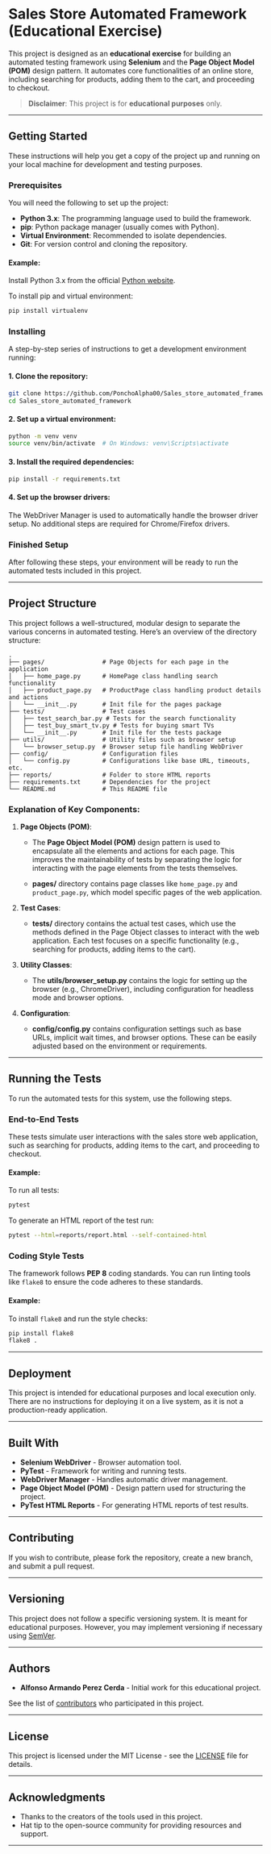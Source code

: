 # Sales Store Automated Framework (Educational Exercise)

This project is designed as an **educational exercise** for building an automated testing framework using **Selenium** and the **Page Object Model (POM)** design pattern. It automates core functionalities of an online store, including searching for products, adding them to the cart, and proceeding to checkout.

> **Disclaimer**: This project is for **educational purposes** only.

---

## Getting Started

These instructions will help you get a copy of the project up and running on your local machine for development and testing purposes.

### Prerequisites

You will need the following to set up the project:

- **Python 3.x**: The programming language used to build the framework.
- **pip**: Python package manager (usually comes with Python).
- **Virtual Environment**: Recommended to isolate dependencies.
- **Git**: For version control and cloning the repository.

#### Example:

Install Python 3.x from the official [Python website](https://www.python.org/downloads/).

To install pip and virtual environment:

```bash
pip install virtualenv
```

### Installing

A step-by-step series of instructions to get a development environment running:

#### 1. Clone the repository:

```bash
git clone https://github.com/PonchoAlpha00/Sales_store_automated_framework.git
cd Sales_store_automated_framework
```

#### 2. Set up a virtual environment:

```bash
python -m venv venv
source venv/bin/activate  # On Windows: venv\Scripts\activate
```

#### 3. Install the required dependencies:

```bash
pip install -r requirements.txt
```

#### 4. Set up the browser drivers:

The WebDriver Manager is used to automatically handle the browser driver setup. No additional steps are required for Chrome/Firefox drivers.

### Finished Setup

After following these steps, your environment will be ready to run the automated tests included in this project.

---

## Project Structure

This project follows a well-structured, modular design to separate the various concerns in automated testing. Here’s an overview of the directory structure:

```plaintext
.
├── pages/                # Page Objects for each page in the application
│   ├── home_page.py      # HomePage class handling search functionality
│   ├── product_page.py   # ProductPage class handling product details and actions
│   └── __init__.py       # Init file for the pages package
├── tests/                # Test cases
│   ├── test_search_bar.py # Tests for the search functionality
│   ├── test_buy_smart_tv.py # Tests for buying smart TVs
│   └── __init__.py       # Init file for the tests package
├── utils/                # Utility files such as browser setup
│   └── browser_setup.py  # Browser setup file handling WebDriver
├── config/               # Configuration files
│   └── config.py         # Configurations like base URL, timeouts, etc.
├── reports/              # Folder to store HTML reports
├── requirements.txt      # Dependencies for the project
└── README.md             # This README file
```

### Explanation of Key Components:

1. **Page Objects (POM)**: 
   - The **Page Object Model (POM)** design pattern is used to encapsulate all the elements and actions for each page. This improves the maintainability of tests by separating the logic for interacting with the page elements from the tests themselves.
   
   - **pages/** directory contains page classes like `home_page.py` and `product_page.py`, which model specific pages of the web application.

2. **Test Cases**:
   - **tests/** directory contains the actual test cases, which use the methods defined in the Page Object classes to interact with the web application. Each test focuses on a specific functionality (e.g., searching for products, adding items to the cart).

3. **Utility Classes**:
   - The **utils/browser_setup.py** contains the logic for setting up the browser (e.g., ChromeDriver), including configuration for headless mode and browser options.

4. **Configuration**:
   - **config/config.py** contains configuration settings such as base URLs, implicit wait times, and browser options. These can be easily adjusted based on the environment or requirements.

---

## Running the Tests

To run the automated tests for this system, use the following steps.

### End-to-End Tests

These tests simulate user interactions with the sales store web application, such as searching for products, adding items to the cart, and proceeding to checkout.

#### Example:

To run all tests:

```bash
pytest
```

To generate an HTML report of the test run:

```bash
pytest --html=reports/report.html --self-contained-html
```

### Coding Style Tests

The framework follows **PEP 8** coding standards. You can run linting tools like `flake8` to ensure the code adheres to these standards.

#### Example:

To install `flake8` and run the style checks:

```bash
pip install flake8
flake8 .
```

---

## Deployment

This project is intended for educational purposes and local execution only. There are no instructions for deploying it on a live system, as it is not a production-ready application.

---

## Built With

- **Selenium WebDriver** - Browser automation tool.
- **PyTest** - Framework for writing and running tests.
- **WebDriver Manager** - Handles automatic driver management.
- **Page Object Model (POM)** - Design pattern used for structuring the project.
- **PyTest HTML Reports** - For generating HTML reports of test results.

---

## Contributing

If you wish to contribute, please fork the repository, create a new branch, and submit a pull request.

---

## Versioning

This project does not follow a specific versioning system. It is meant for educational purposes. However, you may implement versioning if necessary using [SemVer](http://semver.org/).

---

## Authors

- **Alfonso Armando Perez Cerda** - Initial work for this educational project.

See the list of [contributors](https://github.com/PonchoAlpha00/Sales_store_automated_framework/graphs/contributors) who participated in this project.

---

## License

This project is licensed under the MIT License - see the [LICENSE](LICENSE.md) file for details.

---

## Acknowledgments

- Thanks to the creators of the tools used in this project.
- Hat tip to the open-source community for providing resources and support.

---
